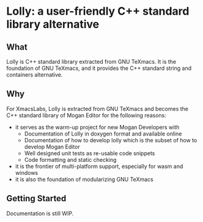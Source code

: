 # Lolly: a user-friendly C++ standard library alternative
## What
Lolly is C++ standard library extracted from GNU TeXmacs. It is the foundation of GNU TeXmacs, and it provides the C++ standard string and containers alternative.

## Why
For XmacsLabs, Lolly is extracted from GNU TeXmacs and becomes the C++ standard library of Mogan Editor for the following reasons:
+ it serves as the warm-up project for new Mogan Developers with
  - Documentation of Lolly in doxygen format and available online
  - Documentation of how to develop lolly which is the subset of how to develop Mogan Editor
  - Well designed unit tests as re-usable code snippets
  - Code formatting and static checking
+ it is the frontier of multi-platform support, especially for wasm and windows
+ it is also the foundation of modularizing GNU TeXmacs

## Getting Started
Documentation is still WIP.
